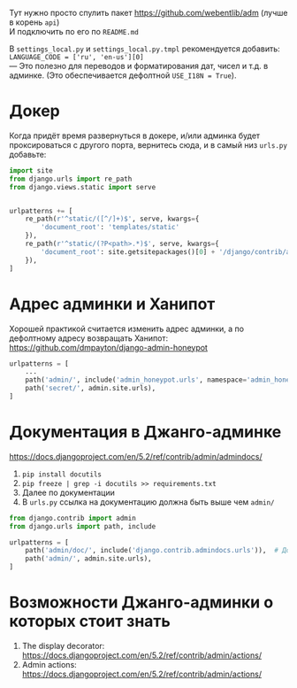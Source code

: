 Тут нужно просто спулить пакет https://github.com/webentlib/adm (лучше в корень `api`)  
И подключить по его по `README.md`

В `settings_local.py` и `settings_local.py.tmpl` рекомендуется добавить:  
`LANGUAGE_CODE = ['ru', 'en-us'][0]`  
— Это полезно для переводов и форматирования дат, чисел и т.д. в админке. (Это обеспечивается дефолтной `USE_I18N = True`).

# Докер

Когда придёт время развернуться в докере, и/или админка будет проксироваться с другого порта, вернитесь сюда, и в самый низ `urls.py` добавьте:
```python
import site
from django.urls import re_path
from django.views.static import serve


urlpatterns += [
    re_path(r'^static/([^/]+)$', serve, kwargs={
        'document_root': 'templates/static'
    }),
    re_path(r'^static/(?P<path>.*)$', serve, kwargs={
        'document_root': site.getsitepackages()[0] + '/django/contrib/admin/static'
    }),
]
```
   
# Адрес админки и Ханипот

Хорошей практикой считается изменить адрес админки, а по дефолтному адресу возвращать Ханипот:  
https://github.com/dmpayton/django-admin-honeypot
```python
urlpatterns = [
    ...
    path('admin/', include('admin_honeypot.urls', namespace='admin_honeypot')),
    path('secret/', admin.site.urls),
]
```

# Документация в Джанго-админке

https://docs.djangoproject.com/en/5.2/ref/contrib/admin/admindocs/

1. `pip install docutils`
2. `pip freeze | grep -i docutils >> requirements.txt`
3. Далее по документации
4. В `urls.py` ссылка на документацию должна быть выше чем `admin/`
```python
from django.contrib import admin
from django.urls import path, include

urlpatterns = [
    path('admin/doc/', include('django.contrib.admindocs.urls')),  # Должна быть над admin/
    path('admin/', admin.site.urls),
]
```

# Возможности Джанго-админки о которых стоит знать

1. The display decorator: https://docs.djangoproject.com/en/5.2/ref/contrib/admin/actions/
2. Admin actions: https://docs.djangoproject.com/en/5.2/ref/contrib/admin/actions/
